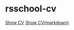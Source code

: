 # rsschool-cv
[Show CV](https://AnnAbrajeeva.github.io/rsschool-cv/)
[Show CV(markdown)](https://AnnAbrajeeva.github.io/rsschool-cv/cv)
